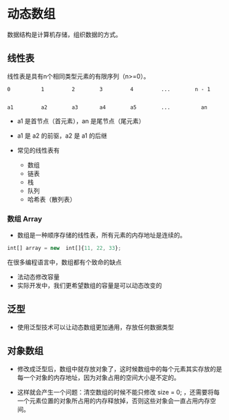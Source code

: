 # 动态数组

数据结构是计算机存储，组织数据的方式。

## 线性表

线性表是具有n个相同类型元素的有限序列（n>=0）。

```
0          1         2        3         4         ...        n - 1


a1         a2        a3       a4        a5        ...          an
```

* a1 是首节点（首元素），an 是尾节点（尾元素）
* a1 是 a2 的前驱，a2 是 a1 的后继

* 常见的线性表有
    * 数组
    * 链表
    * 栈
    * 队列
    * 哈希表（散列表）

### 数组 Array

* 数组是一种顺序存储的线性表，所有元素的内存地址是连续的。

```js
int[] array = new  int[]{11, 22, 33};
```

在很多编程语言中，数组都有个致命的缺点
* 法动态修改容量
* 实际开发中，我们更希望数组的容量是可以动态改变的

## 泛型

* 使用泛型技术可以让动态数组更加通用，存放任何数据类型

## 对象数组

* 修改成泛型后，数组中就存放对象了，这时候数组中的每个元素其实存放的是每一个对象的内存地址，因为对象占用的空间大小是不定的。

* 这样就会产生一个问题：清空数组的时候不能只修改 size = 0; ，还需要将每一个元素位置的对象所占用的内存释放掉，否则这些对象会一直占用内存空间。